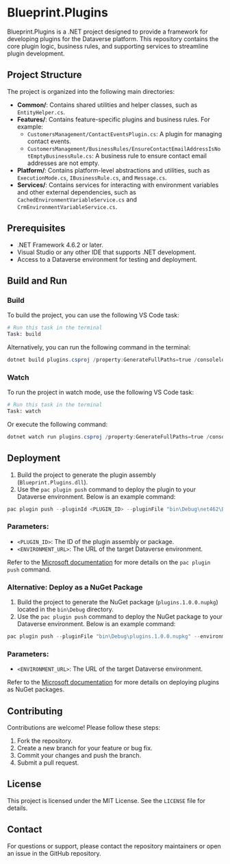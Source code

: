 # Blueprint.Plugins

Blueprint.Plugins is a .NET project designed to provide a framework for developing plugins for the Dataverse platform. This repository contains the core plugin logic, business rules, and supporting services to streamline plugin development.

## Project Structure

The project is organized into the following main directories:

- **Common/**: Contains shared utilities and helper classes, such as `EntityHelper.cs`.
- **Features/**: Contains feature-specific plugins and business rules. For example:
  - `CustomersManagement/ContactEventsPlugin.cs`: A plugin for managing contact events.
  - `CustomersManagement/BusinessRules/EnsureContactEmailAddressIsNotEmptyBusinessRule.cs`: A business rule to ensure contact email addresses are not empty.
- **Platform/**: Contains platform-level abstractions and utilities, such as `ExecutionMode.cs`, `IBusinessRule.cs`, and `Message.cs`.
- **Services/**: Contains services for interacting with environment variables and other external dependencies, such as `CachedEnvironmentVariableService.cs` and `CrmEnvironmentVariableService.cs`.

## Prerequisites

- .NET Framework 4.6.2 or later.
- Visual Studio or any other IDE that supports .NET development.
- Access to a Dataverse environment for testing and deployment.

## Build and Run

### Build
To build the project, you can use the following VS Code task:

```bash
# Run this task in the terminal
Task: build
```

Alternatively, you can run the following command in the terminal:

```powershell
dotnet build plugins.csproj /property:GenerateFullPaths=true /consoleloggerparameters:NoSummary
```

### Watch
To run the project in watch mode, use the following VS Code task:

```bash
# Run this task in the terminal
Task: watch
```

Or execute the following command:

```powershell
dotnet watch run plugins.csproj /property:GenerateFullPaths=true /consoleloggerparameters:NoSummary
```

## Deployment

1. Build the project to generate the plugin assembly (`Blueprint.Plugins.dll`).
2. Use the `pac plugin push` command to deploy the plugin to your Dataverse environment. Below is an example command:

```powershell
pac plugin push --pluginId <PLUGIN_ID> --pluginFile "bin\Debug\net462\Blueprint.Plugins.dll" --environment <ENVIRONMENT_URL> --type Assembly
```

### Parameters:
- `<PLUGIN_ID>`: The ID of the plugin assembly or package.
- `<ENVIRONMENT_URL>`: The URL of the target Dataverse environment.

Refer to the [Microsoft documentation](https://learn.microsoft.com/en-us/power-platform/developer/cli/reference/plugin#pac-plugin-push) for more details on the `pac plugin push` command.

### Alternative: Deploy as a NuGet Package

1. Build the project to generate the NuGet package (`plugins.1.0.0.nupkg`) located in the `bin\Debug` directory.
2. Use the `pac plugin push` command to deploy the NuGet package to your Dataverse environment. Below is an example command:

```powershell
pac plugin push --pluginFile "bin\Debug\plugins.1.0.0.nupkg" --environment <ENVIRONMENT_URL>
```

### Parameters:
- `<ENVIRONMENT_URL>`: The URL of the target Dataverse environment.

Refer to the [Microsoft documentation](https://learn.microsoft.com/en-us/power-platform/developer/cli/reference/plugin#pac-plugin-push) for more details on deploying plugins as NuGet packages.

## Contributing

Contributions are welcome! Please follow these steps:

1. Fork the repository.
2. Create a new branch for your feature or bug fix.
3. Commit your changes and push the branch.
4. Submit a pull request.

## License

This project is licensed under the MIT License. See the `LICENSE` file for details.

## Contact

For questions or support, please contact the repository maintainers or open an issue in the GitHub repository.
